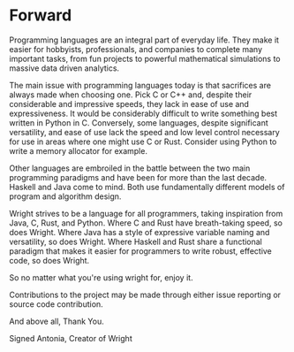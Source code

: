 # Forward
Programming languages are an integral part of everyday life. 
They make it easier for hobbyists, professionals, and 
companies to complete many important tasks, from fun projects 
to powerful mathematical simulations to massive data driven analytics.

The main issue with programming languages today is that sacrifices 
are always made when choosing one. Pick C or C++ and, despite their 
considerable and impressive speeds, 
they lack in ease of use and expressiveness. 
It would be considerably difficult to write 
something best written in Python in C. 
Conversely, some languages, despite significant versatility, and ease of use 
lack the speed and low level control necessary for use in areas where one
might use C or Rust. Consider using Python to write a memory allocator for 
example.

Other languages are embroiled in the battle between the two main 
programming paradigms and have been for more than the last decade. 
Haskell and Java come to mind. Both use fundamentally different 
models of program and algorithm design.

Wright strives to be a language for all programmers, taking 
inspiration from Java, C, Rust, and Python. Where C and Rust
have breath-taking speed, so does Wright. Where Java has a 
style of expressive variable naming and versatility, so 
does Wright. Where Haskell and Rust share a functional paradigm
that makes it easier for programmers to write robust, effective code,
so does Wright.

So no matter what you're using wright for, enjoy it.  

Contributions to the project may be made through either issue 
reporting or source code contribution.

And above all,
Thank You.

Signed Antonia, Creator of Wright